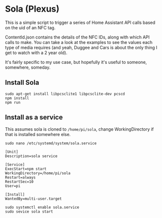 # Sola (Plexus)

This is a simple script to trigger a series of Home Assistant API calls based on the uid of an NFC tag. 

ContentId.json contains the details of the NFC IDs, along with which API calls to make. You can take a look at the examples to see the values each type of media requires (and yeah, Duggee and Cars is about the only thing I get to watch with a 2 year old).

It's fairly specific to my use case, but hopefully it's useful to someone, somewhere, someday.

## Install Sola
```
sudo apt-get install libpcsclite1 libpcsclite-dev pcscd
npm install
npm run
```

## Install as a service

This assumes sola is cloned to `/home/pi/sola`, change WorkingDirectory if that is installed somewhere else.

```
sudo nano /etc/systemd/system/sola.service
```

```
[Unit]
Description=sola service

[Service]
ExecStart=npm start
WorkingDirectory=/home/pi/sola
Restart=always
RestartSec=10
User=pi

[Install]
WantedBy=multi-user.target
```

```
sudo systemctl enable sola.service
sudo sevice sola start
```

